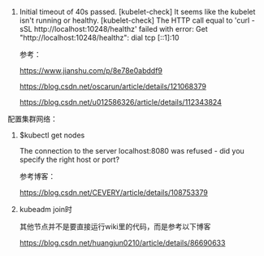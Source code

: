 1. Initial timeout of 40s passed. [kubelet-check] It seems like the kubelet isn't running or healthy. [kubelet-check] The HTTP call equal to 'curl -sSL http://localhost:10248/healthz' failed with error: Get "http://localhost:10248/healthz": dial tcp [::1]:10

   参考：

   https://www.jianshu.com/p/8e78e0abddf9

   https://blog.csdn.net/oscarun/article/details/121068379

   https://blog.csdn.net/u012586326/article/details/112343824



配置集群网络：

1. $kubectl get nodes

   The connection to the server localhost:8080 was refused - did you specify the right host or port?

   参考博客：

   https://blog.csdn.net/CEVERY/article/details/108753379

2. kubeadm join时

   其他节点并不是要直接运行wiki里的代码，而是参考以下博客

   https://blog.csdn.net/huangjun0210/article/details/86690633








